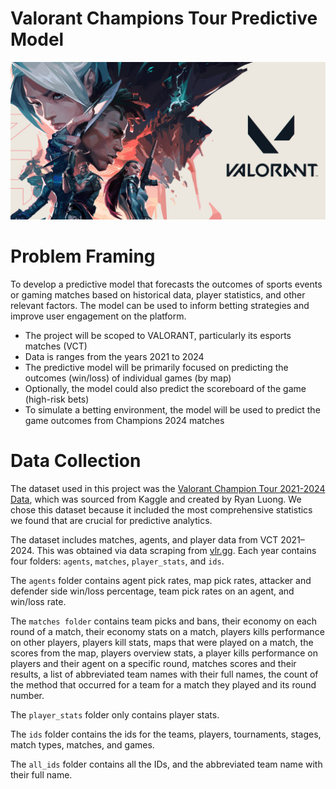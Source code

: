 # Valorant Champions Tour Predictive Model

![cover image](cover.jpg)

# Problem Framing

To develop a predictive model that forecasts the outcomes of sports events or gaming matches
based on historical data, player statistics, and other relevant factors. The model can be used to
inform betting strategies and improve user engagement on the platform.

- The project will be scoped to VALORANT, particularly its esports matches (VCT)
- Data is ranges from the years 2021 to 2024
- The predictive model will be primarily focused on predicting the outcomes (win/loss) of individual games (by map)
- Optionally, the model could also predict the scoreboard of the game (high-risk bets)
- To simulate a betting environment, the model will be used to predict the game outcomes from Champions 2024 matches

# Data Collection

The dataset used in this project was the [Valorant Champion Tour 2021-2024 Data](https://www.kaggle.com/datasets/ryanluong1/valorant-champion-tour-2021-2023-data/data), which was sourced from Kaggle and created by Ryan Luong. We chose this dataset because it included the most comprehensive statistics we found that are crucial for predictive analytics.

The dataset includes matches, agents, and player data from VCT 2021–2024. This was obtained via data scraping from [vlr.gg](https://www.vlr.gg/). Each year contains four folders: `agents`, `matches`, `player_stats`, and `ids`.

The `agents` folder contains agent pick rates, map pick rates, attacker and defender side win/loss percentage, team pick rates on an agent, and win/loss rate.

The `matches folder` contains team picks and bans, their economy on each round of a match, their economy stats on a match, players kills performance on other players, players kill stats, maps that were played on a match, the scores from the map, players overview stats, a player kills performance on players and their agent on a specific round, matches scores and their results, a list of abbreviated team names with their full names, the count of the method that occurred for a team for a match they played and its round number.

The `player_stats` folder only contains player stats.

The `ids` folder contains the ids for the teams, players, tournaments, stages, match types, matches, and games.

The `all_ids` folder contains all the IDs, and the abbreviated team name with their full name.
